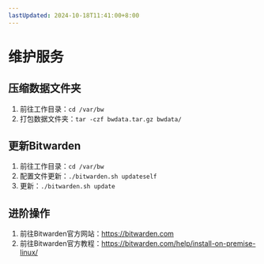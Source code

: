 ```yaml
---
lastUpdated: 2024-10-18T11:41:00+8:00
---
```


# 维护服务

## 压缩数据文件夹

1. 前往工作目录：```cd /var/bw```
2. 打包数据文件夹：```tar -czf bwdata.tar.gz bwdata/```

## 更新Bitwarden

1. 前往工作目录：```cd /var/bw```
2. 配置文件更新：```./bitwarden.sh updateself```
3. 更新：```./bitwarden.sh update```

## 进阶操作

1. 前往Bitwarden官方网站：<https://bitwarden.com>
2. 前往Bitwarden官方教程：<https://bitwarden.com/help/install-on-premise-linux/>